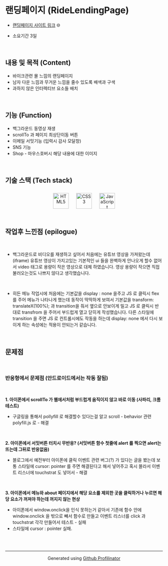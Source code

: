 

# 랜딩페이지 (RideLendingPage)  
- [랜딩페이지 사이트 링크](https://chry8822.github.io/RideLendingPage/index.html) 🌐
* 소요기간 3일


  
  

<br/>  



## 내용 및 목적 (Content)  
* 바이크관련 몰 느낌의 랜딩페이지
* 남자 다운 느낌과 무거운 느낌을 줄수 있도록 배색과 구색
* 과하지 않은 인터렉티브 요소들 배치  
  

<br/>  



## 기능 (Function)  
* 백그라운드 동영상 재생
* scrollTo 과 페이지 최상단이동 버튼  
* 이메일 서밋기능 (입력시 감사 모달창)
* SNS 기능
* Shop - 마우스호버시 해당 내용에 대한 이미지

  
  

<br/>  



## 기술 스택 (Tech stack)  
<div align="center">  
<img style="margin: 10px" src="https://profilinator.rishav.dev/skills-assets/html5-original-wordmark.svg" alt="HTML5" height="50" />  
<img style="margin: 10px" src="https://profilinator.rishav.dev/skills-assets/css3-original-wordmark.svg" alt="CSS3" height="50" />  
<img style="margin: 10px" src="https://profilinator.rishav.dev/skills-assets/javascript-original.svg" alt="JavaScript" height="50" />  
</div>  

<br/>  



## 작업후 느낀점 (epilogue)  

<br/>  

* 백그라운드로 비디오를 재생하고 싶어서 처음에는 유튜브 영상을 가져왔는데(iframe) 유튜브 영상이 가지고있는 기본적인 ui 들을 완벽하게 안나오게 할수 없어서 video  태그로 용량이 작은 영상으로 대체 하였습니다. 영상 용량이 작으면 직접 불러오는것도 나쁘지 않다고 생각했습니다.  

<br/>  

* 히든 메뉴 작업시에 처음에는 기본값을 display : none 을주고 JS 로 클릭시 flex를 주어 메뉴가 나타나게 했는데 동작이 딱딱하게 보여서 기본값을   transform: translateX(100%); 과 transition을 줘서 옆으로 안보이게 밀고 JS 로 클릭시 반대로 transfrom 을 주어서 부드럽게 열고 닫히게 작성했습니다. 다른 스타일에 transition 을 주면 JS 로 컨트롤시에도 작동을 하는데 display: none 에서 다시 보이게 하는 속성에는 적용이 안되는거 같습니다.
  
  

<br/>  



## 문제점

<br/>  

### 반응형에서 문제점 (안드로이드에서는 작동 잘됨)

<br/>  

**1. 아이폰에서 scrollTo 가 웹에서처럼 부드럽게 움직이지 않고 바로 이동 (사파리, 크롬 테스트)**
   * 구글링을 통해서 pollyfill 로 해결할수 있다는걸 알고 scroll - behavior 관련 polyfill.js 로 - 해결

<br/>  

**2. 아이폰에서 서밋버튼 터치시 무반응? (서밋버튼 함수 첫줄에 alert 를 찍으면 alert는 뜨는데 그뒤로 반응없음)**
   * 블로그에서 예전부터 아이폰에 클릭 이벤트 관련 버그(?) 가 있다는 글을 봤는데 보통 스타일에 cursor: pointer 를 주면 해결된다고 해서 넣어주고 혹시 몰라서 이벤트 리스너에 touchstrat 도 넣어서 - 해결 

<br/>  

**3. 아이폰에서 메뉴와 about 페이지에서 해당 요소를 제외한 곳을 클릭하거나 누르면 해당 요소가 꺼져야 하는데 꺼지지 않는 현상**
   *  아이폰에서 window.onclick을 인식 못하는거 같아서 기존에 함수 안에 window.onclick 을 밖으로 빼서 함수로 만들고 이벤트 리스너를 click 과 touchstrat 각각 만들어서 테스트 - 실패
   * 스타일에 cursor : pointer 실패. 
   
<br/>  
<br />

----
<div align="center">Generated using <a href="https://profilinator.rishav.dev/" target="_blank">Github Profilinator</a></div>
